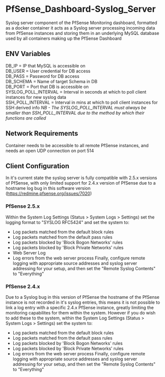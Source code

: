 # PfSense_Dashboard-Syslog_Server
Syslog server component of the PfSense Monitoring dashboard, formatted as a docker container it acts as a Syslog server processing incoming data from PfSense instances and storing them in an underlying MySQL database used by all containers making up the PfSense Dashboard
  
## ENV Variables  
DB_IP = IP that MySQL is accessible on  
DB_USER = User credential for DB access  
DB_PASS = Password for DB access  
DB_SCHEMA = Name of target Schema in DB  
DB_PORT = Port that DB is accessible on  
SYSLOG_POLL_INTERVAL = Interval in seconds at which to poll client instances for new syslog data  
SSH_POLL_INTERVAL = Interval in mins at which to poll client instances for SSH derived info
*NB - The SYSLOG_POLL_INTERVAL must always be smaller than SSH_POLL_INTERVAL due to the method by which their functions are called*
  
## Network Requirements
Container needs to be accessible to all remote PfSense instances, and needs an open UDP connection on port 514
  
## Client Configuration
In it's current state the syslog server is fully compatible with 2.5.x versions of PfSense, with only limited support for 2.4.x version of PfSense due to a hostname log bug in this software version (https://redmine.pfsense.org/issues/7020)  
### PfSense 2.5.x
Within the System Log Settings (Status > System Logs > Settings) set the logging format to "SYSLOG RFC5424" and set the system to:  
  - Log packets matched from the default block rules 
  - Log packets matched from the default pass rules
  - Log packets blocked by 'Block Bogon Networks' rules
  - Log packets blocked by 'Block Private Networks' rules
  - Web Server Log
  - Log errors from the web server process
Finally, configure remote logging with appropriate source addresses and syslog server addressing for your setup, and then set the "Remote Syslog Contents" to "Everything"  
### PfSense 2.4.x
Due to a Syslog bug in this version of PfSense the hostname of the PfSense instance is not recorded in it's syslog entries, this means it is not possible to link a log entry with a specific 2.4.x PfSense instance, greatly limiting the monitoring capabilites for them within the system.
However if you do wish to add these to the system, within the System Log Settings (Status > System Logs > Settings) set the system to:  
  - Log packets matched from the default block rules 
  - Log packets matched from the default pass rules
  - Log packets blocked by 'Block Bogon Networks' rules
  - Log packets blocked by 'Block Private Networks' rules
  - Log errors from the web server process
Finally, configure remote logging with appropriate source addresses and syslog server addressing for your setup, and then set the "Remote Syslog Contents" to "Everything"  
